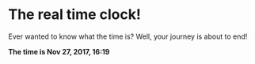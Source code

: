 # The real time clock!

Ever wanted to know what the time is? Well, your journey is about to end!

**The time is Nov 27, 2017, 16:19**